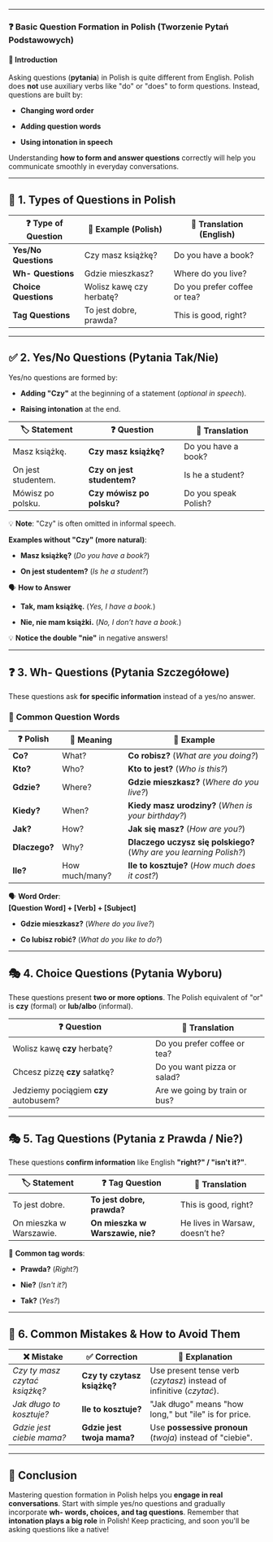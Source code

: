 
---
### ❓ **Basic Question Formation in Polish (Tworzenie Pytań Podstawowych)**

#### 📌 **Introduction**

Asking questions (**pytania**) in Polish is quite different from English. Polish does **not** use auxiliary verbs like "do" or "does" to form questions. Instead, questions are built by:

- **Changing word order**
    
- **Adding question words**
    
- **Using intonation in speech**
    

Understanding **how to form and answer questions** correctly will help you communicate smoothly in everyday conversations.

---

## 📖 **1. Types of Questions in Polish**

|❓ **Type of Question**|📌 **Example (Polish)**|📌 **Translation (English)**|
|---|---|---|
|**Yes/No Questions**|Czy masz książkę?|Do you have a book?|
|**Wh- Questions**|Gdzie mieszkasz?|Where do you live?|
|**Choice Questions**|Wolisz kawę czy herbatę?|Do you prefer coffee or tea?|
|**Tag Questions**|To jest dobre, prawda?|This is good, right?|

---

## ✅ **2. Yes/No Questions (Pytania Tak/Nie)**

Yes/no questions are formed by:

- **Adding "Czy"** at the beginning of a statement (_optional in speech_).
    
- **Raising intonation** at the end.
    

|🏷️ **Statement**|❓ **Question**|🎯 **Translation**|
|---|---|---|
|Masz książkę.|**Czy masz książkę?**|Do you have a book?|
|On jest studentem.|**Czy on jest studentem?**|Is he a student?|
|Mówisz po polsku.|**Czy mówisz po polsku?**|Do you speak Polish?|

💡 **Note**: "Czy" is often omitted in informal speech.

**Examples without "Czy" (more natural)**:

- **Masz książkę?** (_Do you have a book?_)
    
- **On jest studentem?** (_Is he a student?_)
    

🗣️ **How to Answer**

- **Tak, mam książkę.** (_Yes, I have a book._)
    
- **Nie, nie mam książki.** (_No, I don’t have a book._)
    

💡 **Notice the double "nie"** in negative answers!

---

## ❓ **3. Wh- Questions (Pytania Szczegółowe)**

These questions ask **for specific information** instead of a yes/no answer.

### 🔹 **Common Question Words**

|❓ **Polish**|🔎 **Meaning**|📌 **Example**|
|---|---|---|
|**Co?**|What?|**Co robisz?** (_What are you doing?_)|
|**Kto?**|Who?|**Kto to jest?** (_Who is this?_)|
|**Gdzie?**|Where?|**Gdzie mieszkasz?** (_Where do you live?_)|
|**Kiedy?**|When?|**Kiedy masz urodziny?** (_When is your birthday?_)|
|**Jak?**|How?|**Jak się masz?** (_How are you?_)|
|**Dlaczego?**|Why?|**Dlaczego uczysz się polskiego?** (_Why are you learning Polish?_)|
|**Ile?**|How much/many?|**Ile to kosztuje?** (_How much does it cost?_)|

🗣 **Word Order**:  
**[Question Word] + [Verb] + [Subject]**

- **Gdzie mieszkasz?** (_Where do you live?_)
    
- **Co lubisz robić?** (_What do you like to do?_)
    

---

## 🎭 **4. Choice Questions (Pytania Wyboru)**

These questions present **two or more options**. The Polish equivalent of "or" is **czy** (formal) or **lub/albo** (informal).

|❓ **Question**|🎯 **Translation**|
|---|---|
|Wolisz kawę **czy** herbatę?|Do you prefer coffee or tea?|
|Chcesz pizzę **czy** sałatkę?|Do you want pizza or salad?|
|Jedziemy pociągiem **czy** autobusem?|Are we going by train or bus?|

---

## 🎭 **5. Tag Questions (Pytania z Prawda / Nie?)**

These questions **confirm information** like English **"right?" / "isn't it?"**.

|🏷️ **Statement**|❓ **Tag Question**|🎯 **Translation**|
|---|---|---|
|To jest dobre.|**To jest dobre, prawda?**|This is good, right?|
|On mieszka w Warszawie.|**On mieszka w Warszawie, nie?**|He lives in Warsaw, doesn’t he?|

🔹 **Common tag words**:

- **Prawda?** (_Right?_)
    
- **Nie?** (_Isn't it?_)
    
- **Tak?** (_Yes?_)
    

---

## 🚀 **6. Common Mistakes & How to Avoid Them**

|❌ **Mistake**|✅ **Correction**|🎯 **Explanation**|
|---|---|---|
|_Czy ty masz czytać książkę?_|**Czy ty czytasz książkę?**|Use present tense verb (_czytasz_) instead of infinitive (_czytać_).|
|_Jak długo to kosztuje?_|**Ile to kosztuje?**|"Jak długo" means "how long," but "ile" is for price.|
|_Gdzie jest ciebie mama?_|**Gdzie jest twoja mama?**|Use **possessive pronoun** (_twoja_) instead of "ciebie".|

---

## 🏁 **Conclusion**

Mastering question formation in Polish helps you **engage in real conversations**. Start with simple yes/no questions and gradually incorporate **wh- words, choices, and tag questions**. Remember that **intonation plays a big role** in Polish! Keep practicing, and soon you'll be asking questions like a native!